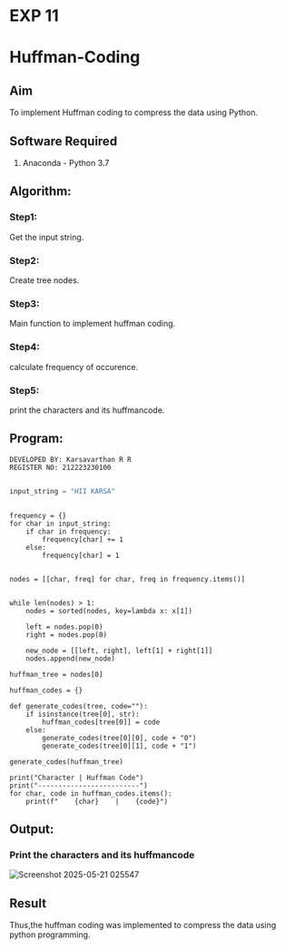 # EXP 11
# Huffman-Coding
## Aim
To implement Huffman coding to compress the data using Python.

## Software Required
1. Anaconda - Python 3.7

## Algorithm:
### Step1:
Get the input string.

### Step2:
Create tree nodes.

### Step3:
Main function to implement huffman coding.

### Step4:
calculate frequency of occurence.

### Step5:
print the characters and its huffmancode.


## Program:

```
DEVELOPED BY: Karsavarthan R R
REGISTER NO: 212223230100
```

``` Python

input_string = "HII KARSA"  
```
```

frequency = {}
for char in input_string:
    if char in frequency:
        frequency[char] += 1
    else:
        frequency[char] = 1
```
```

nodes = [[char, freq] for char, freq in frequency.items()]
```
```

while len(nodes) > 1:
    nodes = sorted(nodes, key=lambda x: x[1])

    left = nodes.pop(0)
    right = nodes.pop(0)

    new_node = [[left, right], left[1] + right[1]]
    nodes.append(new_node)

huffman_tree = nodes[0]
```
```
huffman_codes = {}

def generate_codes(tree, code=""):
    if isinstance(tree[0], str):
        huffman_codes[tree[0]] = code
    else:  
        generate_codes(tree[0][0], code + "0")
        generate_codes(tree[0][1], code + "1")

generate_codes(huffman_tree)
```
```
print("Character | Huffman Code")
print("-------------------------")
for char, code in huffman_codes.items():
    print(f"    {char}    |    {code}")
```
## Output:
### Print the characters and its huffmancode

![Screenshot 2025-05-21 025547](https://github.com/user-attachments/assets/1cee8886-798b-41a8-b1b2-29ab314865a4)



## Result
Thus,the huffman coding was implemented to compress the data using python programming.
